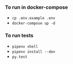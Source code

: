 ### To run in docker-compose

- `cp .env.example .env`
- `docker-compose up -d`

### To run tests
- `pipenv shell`
- `pipenv install --dev`
- `py.test`

